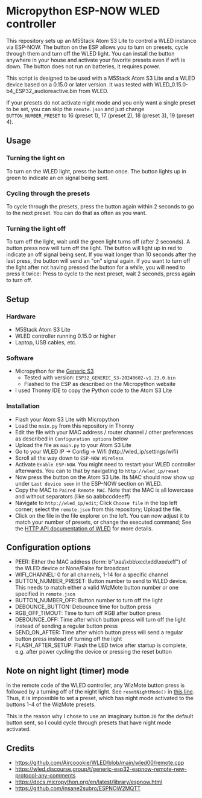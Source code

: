 # Micropython ESP-NOW WLED controller
This repository sets up an M5Stack Atom S3 Lite to control a WLED instance via ESP-NOW.
The button on the ESP allows you to turn on presets, cycle through them and turn off the WLED light.
You can install the button anywhere in your house and activate your favorite presets even if wifi is down.
The button does not run on batteries, it requires power.

This script is designed to be used with a M5Stack Atom S3 Lite and a WLED device based on a 0.15.0 or later version.
It was tested with WLED_0.15.0-b4_ESP32_audioreactive.bin from WLED.

If your presets do not activate night mode and you only want a single preset to be set, you can skip the `remote.json` and just change `BUTTON_NUMBER_PRESET` to 16 (preset 1), 17 (preset 2), 18 (preset 3), 19 (preset 4).

## Usage
### Turning the light on
To turn on the WLED light, press the button once. The button lights up in green to indicate an on signal being sent.

### Cycling through the presets
To cycle through the presets, press the button again within 2 seconds to go to the next preset. You can do that as often as you want.

### Turning the light off
To turn off the light, wait until the green light turns off (after 2 seconds). A button press now will turn off the light. The button will light up in red to indicate an off signal being sent.
If you wait longer than 10 seconds after the last press, the button will send an "on" signal again.
If you want to turn off the light after not having pressed the button for a while, you will need to press it twice: Press to cycle to the next preset, wait 2 seconds, press again to turn off.

## Setup
### Hardware
- M5Stack Atom S3 Lite
- WLED controller running 0.15.0 or higher
- Laptop, USB cables, etc.

### Software
- Micropython for the [Generic S3](https://micropython.org/download/ESP32_GENERIC_S3/)
  - Tested with version: `ESP32_GENERIC_S3-20240602-v1.23.0.bin`
  - Flashed to the ESP as described on the Micropython website
- I used Thonny IDE to copy the Python code to the Atom S3 Lite

### Installation
- Flash your Atom S3 Lite with Micropython
- Load the `main.py` from this repository in Thonny
- Edit the file with your MAC address / router channel / other preferences as described in `Configuration options` below
- Upload the file as `main.py` to your Atom S3 Lite
- Go to your WLED IP -> Config -> Wifi (http://wled_ip/settings/wifi)
- Scroll all the way down to `ESP-NOW Wireless`
- Activate `Enable ESP-NOW`. You might need to restart your WLED controller afterwards. You can to that by navigating to `http://wled_ip/reset`
- Now press the button on the Atom S3 Lite. Its MAC should now show up under `Last device seen` in the ESP-NOW section on WLED.
- Copy the MAC to `Paired Remote MAC`. Note that the MAC is all lowercase and without separators (like so aabbccddeeff)
- Navigate to `http://wled_ip/edit`; Click `Choose file` in the top left corner; select the `remote.json` from this repository; Upload the file.
- Click on the file in the file explorer on the left. You can now adjust it to match your number of presets, or change the executed command; See the [HTTP API documentation of WLED](https://kno.wled.ge/interfaces/http-api/) for more details.

## Configuration options
- PEER: Either the MAC address (form: b"\xaa\xbb\xcc\xdd\xee\xff") of the WLED device or None/False for broadcast
- WIFI_CHANNEL: 0 for all channels, 1-14 for a specific channel
- BUTTON_NUMBER_PRESET: Button number to send to WLED device. This needs to match either a valid WizMote button number or one specified in `remote.json`
- BUTTON_NUMBER_OFF: Button number to turn off the light
- DEBOUNCE_BUTTON: Debounce time for button press
- RGB_OFF_TIMOUT: Time to turn off RGB after button press
- DEBOUNCE_OFF: Time after which button press will turn off the light instead of sending a regular button press
- SEND_ON_AFTER: Time after which button press will send a regular button press instead of turning off the light
- FLASH_AFTER_SETUP: Flash the LED twice after startup is complete, e.g. after power cycling the device or pressing the reset button

## Note on night light (timer) mode
In the remote code of the WLED controller, any WizMote button press is followed by a turning off of the night light.
See `resetNightMode()` in [this line](https://github.com/Aircoookie/WLED/blob/3615ab535b3ebfb77a175a4cb2949d0a4a516143/wled00/remote.cpp#L157).
Thus, it is impossible to set a preset, which has night mode activated to the buttons 1-4 of the WizMote presets.

This is the reason why I chose to use an imaginary button `20` for the default button sent, so I could cycle through presets that have night mode activated.

## Credits
- https://github.com/Aircoookie/WLED/blob/main/wled00/remote.cpp
- https://wled.discourse.group/t/generic-esp32-espnow-remote-new-protocol-any-comments
- https://docs.micropython.org/en/latest/library/espnow.html
- https://github.com/insane2subro/ESPNOW2MQTT
